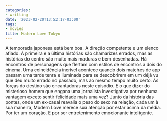 ```yaml
---
categories:
- writting
date: '2023-02-20T13:52:17-03:00'
tags:
- movies
title: Modern Love Tokyo
---
```


A temporada japonesa está bem boa. A direção competente e um elenco afiado. A primeira e a última histórias são chamarizes errados, mas as histórias do centro são muito mais maduras e bem desenhadas. Há encontros de personagens que flertam com estilos de encontros a dois do cinema. Uma coincidência incrível acontece quando dois matches de app passam uma tarde tenra e iluminada para se descobrirem em um déjà vu que deu muito errado no passado, mas ao mesmo tempo muito certo. As forças do destino são encantadoras neste episódio. E o que dizer do misterioso homem que engana uma jornalista investigativa por nenhuma vantagem exceto sentir felicidade mais uma vez? Junto da história das pontes, onde um ex-casal reavalia o peso do sexo na relação, cada um à sua maneira, Modern Love merece sua atenção por estar acima da média. Por ter um coração. E por ser entretenimento emocionante inteligente.